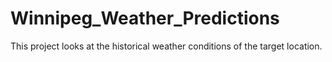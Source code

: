 # Winnipeg_Weather_Predictions

This project looks at the historical weather conditions of the target location. 
